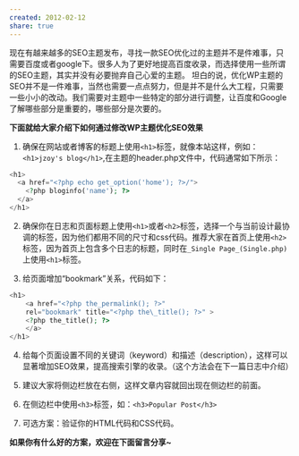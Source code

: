 ```yaml
---
created: 2012-02-12
share: true
---
```

现在有越来越多的SEO主题发布，寻找一款SEO优化过的主题并不是件难事，只需要百度或者google下。很多人为了更好地提高百度收录，而选择使用一些所谓的SEO主题，其实并没有必要抛弃自己心爱的主题。 坦白的说，优化WP主题的SEO并不是一件难事，当然也需要一点点努力，但是并不是什么大工程，只需要一些小小的改动。我们需要对主题中一些特定的部分进行调整，让百度和Google了解哪些部分是重要的，哪些部分是次要的。 
<!--more-->
**下面就给大家介绍下如何通过修改WP主题优化SEO效果** 

1. 确保在网站或者博客的标题上使用`<h1>`标签，就像本站这样，例如：`<h1>jzoy's blog</h1>`,在主题的header.php文件中，代码通常如下所示：

```php
<h1>
  <a href="<?php echo get_option('home'); ?>/">
    <?php bloginfo('name'); ?>
  </a>
</h1>
```

2. 确保你在日志和页面标题上使用`<h1>`或者`<h2>`标签，选择一个与当前设计最协调的标签，因为他们都用不同的尺寸和css代码。推荐大家在首页上使用`<h2>`标签，因为首页上包含多个日志的标题，同时在`_Single Page_(Single.php)`上使用`<h1>`标签。 

3. 给页面增加“bookmark”关系，代码如下：

```php
<h1>
    <a href="<?php the_permalink(); ?>" 
    rel="bookmark" title="<?php the\_title(); ?>" >
    <?php the_title(); ?>
    </a>
</h1>
```

4. 给每个页面设置不同的关键词（keyword）和描述（description），这样可以显著增加SEO效果，提高搜索引擎的收录。（这个方法会在下一篇日志中介绍） 

5. 建议大家将侧边栏放在右侧，这样文章内容就回出现在侧边栏的前面。 

6. 在侧边栏中使用`<h3>`标签，如：`<h3>Popular Post</h3>`

7. 可选方案：验证你的HTML代码和CSS代码。  

 **如果你有什么好的方案，欢迎在下面留言分享~**
